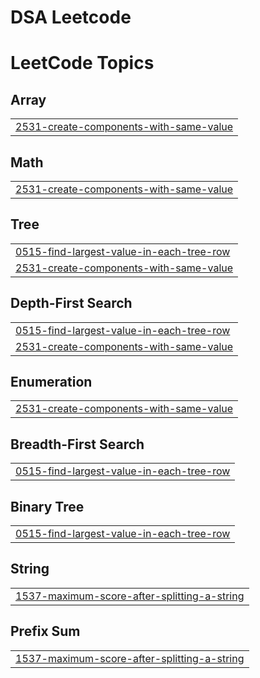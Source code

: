 # DSA Leetcode

<!---LeetCode Topics Start-->
# LeetCode Topics
## Array
|  |
| ------- |
| [2531-create-components-with-same-value](https://github.com/PratikshaD45/DSALeetcode/tree/master/2531-create-components-with-same-value) |
## Math
|  |
| ------- |
| [2531-create-components-with-same-value](https://github.com/PratikshaD45/DSALeetcode/tree/master/2531-create-components-with-same-value) |
## Tree
|  |
| ------- |
| [0515-find-largest-value-in-each-tree-row](https://github.com/PratikshaD45/DSALeetcode/tree/master/0515-find-largest-value-in-each-tree-row) |
| [2531-create-components-with-same-value](https://github.com/PratikshaD45/DSALeetcode/tree/master/2531-create-components-with-same-value) |
## Depth-First Search
|  |
| ------- |
| [0515-find-largest-value-in-each-tree-row](https://github.com/PratikshaD45/DSALeetcode/tree/master/0515-find-largest-value-in-each-tree-row) |
| [2531-create-components-with-same-value](https://github.com/PratikshaD45/DSALeetcode/tree/master/2531-create-components-with-same-value) |
## Enumeration
|  |
| ------- |
| [2531-create-components-with-same-value](https://github.com/PratikshaD45/DSALeetcode/tree/master/2531-create-components-with-same-value) |
## Breadth-First Search
|  |
| ------- |
| [0515-find-largest-value-in-each-tree-row](https://github.com/PratikshaD45/DSALeetcode/tree/master/0515-find-largest-value-in-each-tree-row) |
## Binary Tree
|  |
| ------- |
| [0515-find-largest-value-in-each-tree-row](https://github.com/PratikshaD45/DSALeetcode/tree/master/0515-find-largest-value-in-each-tree-row) |
## String
|  |
| ------- |
| [1537-maximum-score-after-splitting-a-string](https://github.com/PratikshaD45/DSALeetcode/tree/master/1537-maximum-score-after-splitting-a-string) |
## Prefix Sum
|  |
| ------- |
| [1537-maximum-score-after-splitting-a-string](https://github.com/PratikshaD45/DSALeetcode/tree/master/1537-maximum-score-after-splitting-a-string) |
<!---LeetCode Topics End-->